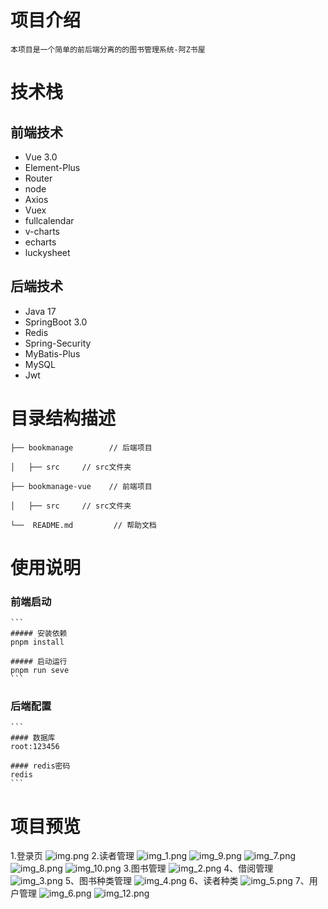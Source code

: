 # 项目介绍
    本项目是一个简单的前后端分离的的图书管理系统-阿Z书屋

# 技术栈

## 前端技术

- Vue 3.0
- Element-Plus
- Router
- node
- Axios
- Vuex
- fullcalendar
- v-charts
- echarts
- luckysheet

## 后端技术
- Java 17
- SpringBoot 3.0
- Redis
- Spring-Security
- MyBatis-Plus
- MySQL
- Jwt

# 目录结构描述
    ├── bookmanage        // 后端项目

    │   ├── src     // src文件夹

    ├── bookmanage-vue    // 前端项目

    │   ├── src     // src文件夹

    └──  README.md         // 帮助文档

# 使用说明
### 前端启动
    ```
    ##### 安装依赖
    pnpm install
    
    ##### 启动运行
    pnpm run seve
    ```
### 后端配置
    ```
    #### 数据库
    root:123456
    
    #### redis密码
    redis
    ```

# 项目预览
1.登录页
![img.png](bookmanage-vue/src/assets/readme_image/img.png)
2.读者管理
![img_1.png](bookmanage-vue/src/assets/readme_image/img_1.png)
![img_9.png](bookmanage-vue/src/assets/readme_image/img_9.png)
![img_7.png](bookmanage-vue/src/assets/readme_image/img_7.png)
![img_8.png](bookmanage-vue/src/assets/readme_image/img_8.png)
![img_10.png](bookmanage-vue/src/assets/readme_image/img_10.png)
3.图书管理
![img_2.png](bookmanage-vue/src/assets/readme_image/img_2.png)
4、借阅管理
![img_3.png](bookmanage-vue/src/assets/readme_image/img_3.png)
5、图书种类管理
![img_4.png](bookmanage-vue/src/assets/readme_image/img_4.png)
6、读者种类
![img_5.png](bookmanage-vue/src/assets/readme_image/img_5.png)
7、用户管理
![img_6.png](bookmanage-vue/src/assets/readme_image/img_6.png)
![img_12.png](bookmanage-vue/src/assets/readme_image/img_12.png)
 
 
